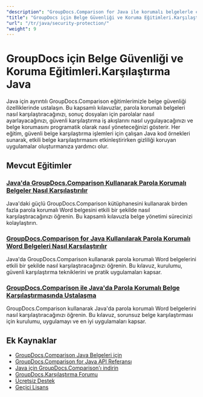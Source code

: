 ```yaml
---
"description": "GroupDocs.Comparison for Java ile korumalı belgelerle çalışma ve güvenliği uygulama konusunda adım adım eğitimler."
"title": "GroupDocs için Belge Güvenliği ve Koruma Eğitimleri.Karşılaştırma Java"
"url": "/tr/java/security-protection/"
"weight": 9
---
```


# GroupDocs için Belge Güvenliği ve Koruma Eğitimleri.Karşılaştırma Java

Java için ayrıntılı GroupDocs.Comparison eğitimlerimizle belge güvenliği özelliklerinde ustalaşın. Bu kapsamlı kılavuzlar, parola korumalı belgeleri nasıl karşılaştıracağınızı, sonuç dosyaları için parolalar nasıl ayarlayacağınızı, güvenli karşılaştırma iş akışlarını nasıl uygulayacağınızı ve belge korumasını programatik olarak nasıl yöneteceğinizi gösterir. Her eğitim, güvenli belge karşılaştırma işlemleri için çalışan Java kod örnekleri sunarak, etkili belge karşılaştırmasını etkinleştirirken gizliliği koruyan uygulamalar oluşturmanıza yardımcı olur.

## Mevcut Eğitimler

### [Java'da GroupDocs.Comparison Kullanarak Parola Korumalı Belgeler Nasıl Karşılaştırılır](./compare-protected-docs-groupdocs-comparison-java/)
Java'daki güçlü GroupDocs.Comparison kütüphanesini kullanarak birden fazla parola korumalı Word belgesini etkili bir şekilde nasıl karşılaştıracağınızı öğrenin. Bu kapsamlı kılavuzla belge yönetimi sürecinizi kolaylaştırın.

### [GroupDocs.Comparison for Java Kullanılarak Parola Korumalı Word Belgeleri Nasıl Karşılaştırılır](./compare-password-protected-word-docs-groupdocs-java/)
Java'da GroupDocs.Comparison kullanarak parola korumalı Word belgelerini etkili bir şekilde nasıl karşılaştıracağınızı öğrenin. Bu kılavuz, kurulumu, güvenli karşılaştırma tekniklerini ve pratik uygulamaları kapsar.

### [GroupDocs.Comparison ile Java'da Parola Korumalı Belge Karşılaştırmasında Ustalaşma](./java-groupdocs-compare-password-protected-docs/)
GroupDocs.Comparison kullanarak Java'da parola korumalı Word belgelerini nasıl karşılaştıracağınızı öğrenin. Bu kılavuz, sorunsuz belge karşılaştırması için kurulumu, uygulamayı ve en iyi uygulamaları kapsar.

## Ek Kaynaklar

- [GroupDocs.Comparison Java Belgeleri için](https://docs.groupdocs.com/comparison/java/)
- [GroupDocs.Comparison for Java API Referansı](https://reference.groupdocs.com/comparison/java/)
- [Java için GroupDocs.Comparison'ı indirin](https://releases.groupdocs.com/comparison/java/)
- [GroupDocs.Karşılaştırma Forumu](https://forum.groupdocs.com/c/comparison)
- [Ücretsiz Destek](https://forum.groupdocs.com/)
- [Geçici Lisans](https://purchase.groupdocs.com/temporary-license/)